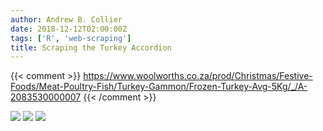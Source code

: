 ```yaml
---
author: Andrew B. Collier
date: 2018-12-12T02:00:00Z
tags: ['R', 'web-scraping']
title: Scraping the Turkey Accordion
---
```


{{< comment >}}
https://www.woolworths.co.za/prod/Christmas/Festive-Foods/Meat-Poultry-Fish/Turkey-Gammon/Frozen-Turkey-Avg-5Kg/_/A-2083530000007
{{< /comment >}}

![](/img/2018/12/turkey-accordion.jpg)
![](/img/2018/12/turkey-accordion-details.png)
![](/img/2018/12/turkey-accordion-ingredients.png)
